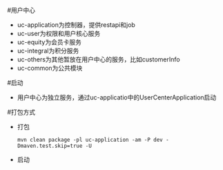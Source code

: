 #用户中心


- uc-application为控制器，提供restapi和job
- uc-user为权限和用户核心服务
- uc-equity为会员卡服务
- uc-integral为积分服务
- uc-others为其他暂放在用户中心的服务，比如customerInfo
- uc-common为公共模块
 
 
#启动
- 用户中心为独立服务，通过uc-applicatio中的UserCenterApplication启动


#打包方式
- 打包
   
   ````
   mvn clean package -pl uc-application -am -P dev -Dmaven.test.skip=true -U

- 启动
